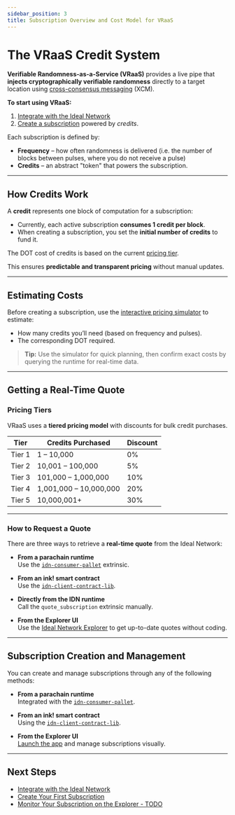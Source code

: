 ```yaml
---
sidebar_position: 3
title: Subscription Overview and Cost Model for VRaaS
---
```


# The VRaaS Credit System

**Verifiable Randomness-as-a-Service (VRaaS)** provides a live pipe that **injects cryptographically verifiable randomness** directly to a target location using [cross-consensus messaging](https://docs.polkadot.com/develop/interoperability/intro-to-xcm/) (XCM).

**To start using VRaaS:**
1. [Integrate with the Ideal Network](../guides_and_tutorials/quickstart.md)
2. [Create a subscription](../guides_and_tutorials/parachains/subscription_mgmt.md) powered by *credits*.

Each subscription is defined by:
- **Frequency** – how often randomness is delivered (i.e. the number of blocks between pulses, where you do not receive a pulse)
- **Credits** – an abstract "token" that powers the subscription.  

---

## How Credits Work

A **credit** represents one block of computation for a subscription:  
- Currently, each active subscription **consumes 1 credit per block**.  
- When creating a subscription, you set the **initial number of credits** to fund it.  

The DOT cost of credits is based on the current [pricing tier](#pricing-tiers).
<!-- TODO -->
<!-- which can be **queried in real time** from the runtime.   -->
This ensures **predictable and transparent pricing** without manual updates.

---

## Estimating Costs

Before creating a subscription, use the [interactive pricing simulator](../price_simulator.md#vraas-pricing-simulator) to estimate:  
- How many credits you’ll need (based on frequency and pulses).  
- The corresponding DOT required.

> **Tip:** Use the simulator for quick planning, then confirm exact costs by querying the runtime for real-time data.

---

## Getting a Real-Time Quote

### Pricing Tiers

VRaaS uses a **tiered pricing model** with discounts for bulk credit purchases.

| **Tier** | **Credits Purchased**       | **Discount** |
|-----------|----------------------------|--------------|
| Tier 1    | 1 – 10,000                 | 0%           |
| Tier 2    | 10,001 – 100,000           | 5%           |
| Tier 3    | 101,000 – 1,000,000        | 10%          |
| Tier 4    | 1,001,000 – 10,000,000     | 20%          |
| Tier 5    | 10,000,001+                | 30%          |

---

### How to Request a Quote

There are three ways to retrieve a **real-time quote** from the Ideal Network:

- **From a parachain runtime**  
  Use the [`idn-consumer-pallet`](../guides_and_tutorials/parachains/runtime_integration/subscription_mgmt.md#request-a-quote) extrinsic.
  
- **From an ink! smart contract**  
  Use the [`idn-client-contract-lib`](../guides_and_tutorials/parachains/smart_contracts/subscription_mgmt.md).

- **Directly from the IDN runtime**  
  Call the `quote_subscription` extrinsic manually.

- **From the Explorer UI**  
  Use the [Ideal Network Explorer](https://app.idealabs.network) to get up-to-date quotes without coding.

---

## Subscription Creation and Management

You can create and manage subscriptions through any of the following methods:

- **From a parachain runtime**  
  Integrated with the [`idn-consumer-pallet`](../guides_and_tutorials/parachains/runtime_integration/subscription_mgmt.md#creating-a-subscription).

- **From an ink! smart contract**  
  Using the [`idn-client-contract-lib`](../guides_and_tutorials/parachains/smart_contracts/subscription_mgmt.md).

- **From the Explorer UI**  
  [Launch the app](https://app.idealabs.network) and manage subscriptions visually.

---

## Next Steps

- [Integrate with the Ideal Network](../guides_and_tutorials/quickstart.md)
- [Create Your First Subscription](../guides_and_tutorials/parachains/runtime_integration/subscription_mgmt.md)
- [Monitor Your Subscription on the Explorer - TODO](#)
